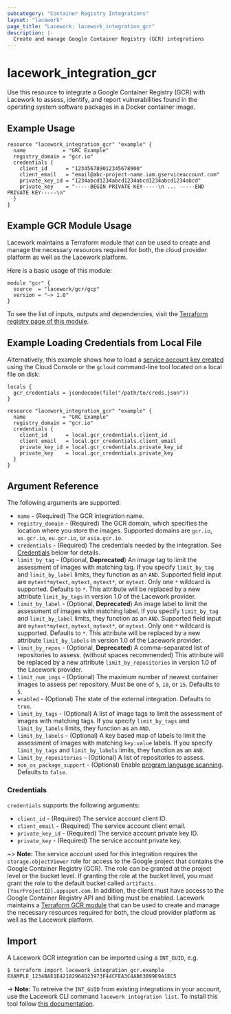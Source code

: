```yaml
---
subcategory: "Container Registry Integrations"
layout: "lacework"
page_title: "Lacework: lacework_integration_gcr"
description: |-
  Create and manage Google Container Registry (GCR) integrations
---
```


# lacework\_integration\_gcr

Use this resource to integrate a Google Container Registry (GCR) with Lacework to assess, identify,
and report vulnerabilities found in the operating system software packages in a Docker container
image.

## Example Usage

```hcl
resource "lacework_integration_gcr" "example" {
  name            = "GRC Example"
  registry_domain = "gcr.io"
  credentials {
    client_id      = "123456789012345678900"
    client_email   = "email@abc-project-name.iam.gserviceaccount.com"
    private_key_id = "1234abcd1234abcd1234abcd1234abcd1234abcd"
    private_key    = "-----BEGIN PRIVATE KEY-----\n ... -----END PRIVATE KEY-----\n"
  }
}
```

## Example GCR Module Usage

Lacework maintains a Terraform module that can be used to create and manage the necessary
resources required for both, the cloud provider platform as well as the Lacework platform.

Here is a basic usage of this module:

```hcl
module "gcr" {
  source  = "lacework/gcr/gcp"
  version = "~> 1.0"
}
```

To see the list of inputs, outputs and dependencies, visit the [Terraform registry page of this module](https://registry.terraform.io/modules/lacework/gcr/gcp/latest).

## Example Loading Credentials from Local File

Alternatively, this example shows how to load a [service account key created](https://cloud.google.com/iam/docs/creating-managing-service-account-keys#creating_service_account_keys)
using the Cloud Console or the `gcloud` command-line tool located on a local file on disk:

```hcl
locals {
  gcr_credentials = jsondecode(file("/path/to/creds.json"))
}

resource "lacework_integration_gcr" "example" {
  name            = "GRC Example"
  registry_domain = "gcr.io"
  credentials {
    client_id      = local.gcr_credentials.client_id
    client_email   = local.gcr_credentials.client_email
    private_key_id = local.gcr_credentials.private_key_id
    private_key    = local.gcr_credentials.private_key
  }
}
```

## Argument Reference

The following arguments are supported:

* `name` - (Required) The GCR integration name.
* `registry_domain` - (Required) The GCR domain, which specifies the location where you store the images. Supported domains are `gcr.io`, `us.gcr.io`, `eu.gcr.io`, or `asia.gcr.io`.
* `credentials` - (Required) The credentials needed by the integration. See [Credentials](#credentials) below for details.
* `limit_by_tag` - (Optional, **Deprecated**) An image tag to limit the assessment of images with matching tag. If you specify `limit_by_tag` and `limit_by_label` limits, they function as an `AND`. Supported field input are `mytext*mytext`, `mytext`, `mytext*`, or `mytext`. Only one `*` wildcard is supported. Defaults to `*`. This attribute will be replaced by a new attribute `limit_by_tags` in version 1.0 of the Lacework provider.
* `limit_by_label` - (Optional, **Deprecated**) An image label to limit the assessment of images with matching label. If you specify `limit_by_tag` and `limit_by_label` limits, they function as an `AND`. Supported field input are `mytext*mytext`, `mytext`, `mytext*`, or `mytext`. Only one `*` wildcard is supported. Defaults to `*`. This attribute will be replaced by a new attribute `limit_by_labels` in version 1.0 of the Lacework provider.
* `limit_by_repos` - (Optional, **Deprecated**) A comma-separated list of repositories to assess. (without spaces recommended) This attribute will be replaced by a new attribute `limit_by_repositories` in version 1.0 of the Lacework provider.
* `limit_num_imgs` - (Optional) The maximum number of newest container images to assess per repository. Must be one of `5`, `10`, or `15`. Defaults to `5`.
* `enabled` - (Optional) The state of the external integration. Defaults to `true`.
* `limit_by_tags` - (Optional) A list of image tags to limit the assessment of images with matching tags. If you specify `limit_by_tags` and `limit_by_labels` limits, they function as an `AND`.
* `limit_by_labels` - (Optional) A key based map of labels to limit the assessment of images with matching `key:value` labels. If you specify `limit_by_tags` and `limit_by_labels` limits, they function as an `AND`.
* `limit_by_repositories` - (Optional) A list of repositories to assess.
* `non_os_package_support` - (Optional) Enable [program language scanning](https://support.lacework.com/hc/en-us/articles/360035472393-Container-Vulnerability-Assessment-Overview#programming-language-support). Defaults to `false`.

### Credentials

`credentials` supports the following arguments:

* `client_id` - (Required) The service account client ID.
* `client_email` - (Required) The service account client email.
* `private_key_id` - (Required) The service account private key ID.
* `private_key` - (Required) The service account private key.

~> **Note:** The service account used for this integration requires the `storage.objectViewer` role for access to the Google project that contains the Google Container Registry (GCR). The role can be granted at the project level or the bucket level. If granting the role at the bucket level, you must grant the role to the default bucket called `artifacts.[YourProjectID].appspot.com`. In addition, the client must have access to the Google Container Registry API and billing must be enabled. Lacework maintains a [Terraform GCR module](https://registry.terraform.io/modules/lacework/gcr/gcp/latest) that can be used to create and manage the necessary resources required for both, the cloud provider platform as well as the Lacework platform.

## Import

A Lacework GCR integration can be imported using a `INT_GUID`, e.g.

```
$ terraform import lacework_integration_gcr.example EXAMPLE_1234BAE1E42182964D23973F44CFEA3C4AB63B99E9A1EC5
```
-> **Note:** To retreive the `INT_GUID` from existing integrations in your account, use the
	Lacework CLI command `lacework integration list`. To install this tool follow
	[this documentation](https://github.com/lacework/go-sdk/wiki/CLI-Documentation#installation).
